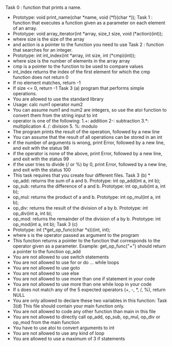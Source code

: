 Task 0 : function that prints a name.

* Prototype: void print_name(char *name, void (*f)(char *));
Task 1 : function that executes a function given as a parameter on each element of an array.
* Prototype: void array_iterator(int *array, size_t size, void (*action)(int));
* where size is the size of the array
* and action is a pointer to the function you need to use
Task 2 : function that searches for an integer.
* Prototype: int int_index(int *array, int size, int (*cmp)(int));
* where size is the number of elements in the array array
* cmp is a pointer to the function to be used to compare values
* int_index returns the index of the first element for which the cmp function does not return 0
* If no element matches, return -1
* If size <= 0, return -1
Task 3 (a)  program that performs simple operations.
 * You are allowed to use the standard library
 * Usage: calc num1 operator num2
 * You can assume num1 and num2 are integers, so use the atoi function to convert them from the string input to int
 * operator is one of the following:
           1.+: addition
           2-: subtraction
           3.*: multiplication
           4. /: division
           5. %: modulo
 * The program prints the result of the operation, followed by a new line
 * You can assume that the result of all operations can be stored in an int
 * if the number of arguments is wrong, print Error, followed by a new line, and exit with the status 98
 * if the operator is none of the above, print Error, followed by a new line, and exit with the status 99
 * if the user tries to divide (/ or %) by 0, print Error, followed by a new line, and exit with the status 100
 * This task requires that you create four different files.
Task 3 (b)  * op_add: returns the sum of a and b. Prototype: int op_add(int a, int b);
 * op_sub: returns the difference of a and b. Prototype: int op_sub(int a, int b);
 * op_mul: returns the product of a and b. Prototype: int op_mul(int a, int b);
 * op_div: returns the result of the division of a by b. Prototype: int op_div(int a, int b);
 * op_mod: returns the remainder of the division of a by b. Prototype: int op_mod(int a, int b);
Task 3 (c) 
 * Prototype: int (*get_op_func(char *s))(int, int);
 * where s is the operator passed as argument to the program
 * This function returns a pointer to the function that corresponds to the operator given as a parameter. Example: get_op_func("+") should return a pointer to the function op_add
 * You are not allowed to use switch statements
 * You are not allowed to use for or do ... while loops
 * You are not allowed to use goto
 * You are not allowed to use else
 * You are not allowed to use more than one if statement in your code
 * You are not allowed to use more than one while loop in your code
 * If s does not match any of the 5 expected operators (+, -, *, /, %), return NULL
 * You are only allowed to declare these two variables in this function:
Task 3(d) This file should contain your main function only.
 * You are not allowed to code any other function than main in this file
 * You are not allowed to directly call op_add, op_sub, op_mul, op_div or op_mod from the main function
 * You have to use atoi to convert arguments to int
 * You are not allowed to use any kind of loop
 * You are allowed to use a maximum of 3 if statements
